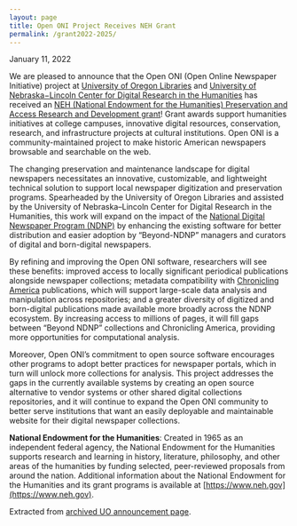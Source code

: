 ```yaml
---
layout: page
title: Open ONI Project Receives NEH Grant
permalink: /grant2022-2025/
---
```


January 11, 2022

We are pleased to announce that the Open ONI (Open Online Newspaper Initiative) project at [University of Oregon Libraries](https://library.uoregon.edu) and [University of Nebraska−Lincoln Center for Digital Research in the Humanities](https://cdrh.unl.edu) has received an [NEH (National Endowment for the Humanities)  Preservation and Access Research and Development grant](https://www.neh.gov/news/neh-announces-247-million-208-humanities-projects-nationwide)! Grant awards support humanities initiatives at college campuses, innovative digital resources, conservation, research, and infrastructure projects at cultural institutions. Open ONI is a community-maintained project to make historic American newspapers browsable and searchable on the web.

The changing preservation and maintenance landscape for digital newspapers necessitates an innovative, customizable, and lightweight technical solution to support local newspaper digitization and preservation programs. Spearheaded by the University of Oregon Libraries and assisted by the University of Nebraska–Lincoln Center for Digital Research in the Humanities, this work will expand on the impact of the [National Digital Newspaper Program (NDNP)](https://www.loc.gov/ndnp/) by enhancing the existing software for better distribution and easier adoption by “Beyond-NDNP” managers and curators of digital and born-digital newspapers.

By refining and improving the Open ONI software, researchers will see these benefits: improved access to locally significant periodical publications alongside newspaper collections; metadata compatibility with [Chronicling America](https://chroniclingamerica.loc.gov/) publications, which will support large-scale data analysis and manipulation across repositories; and a greater diversity of digitized and born-digital publications made available more broadly across the NDNP ecosystem. By increasing access to millions of pages, it will fill gaps between “Beyond NDNP” collections and Chronicling America, providing more opportunities for computational analysis.

Moreover, Open ONI’s commitment to open source software encourages other programs to adopt better practices for newspaper portals, which in turn will unlock more collections for analysis. This project addresses the gaps in the currently available systems by creating an open source alternative to vendor systems or other shared digital collections repositories, and it will continue to expand the Open ONI community to better serve institutions that want an easily deployable and maintainable website for their digital newspaper collections.

**National Endowment for the Humanities**: Created in 1965 as an independent federal agency, the National Endowment for the Humanities supports research and learning in history, literature, philosophy, and other areas of the humanities by funding selected, peer-reviewed proposals from around the nation. Additional information about the National Endowment for the Humanities and its grant programs is available at [https://www.neh.gov](https://www.neh.gov).

Extracted from [archived UO announcement page](https://web.archive.org/web/20220127121504/https://library.uoregon.edu/node/7671).
